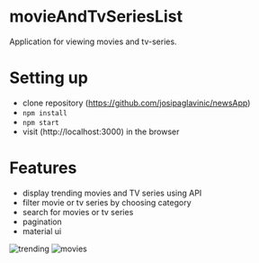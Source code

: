 # movieAndTvSeriesList

Application for viewing movies and tv-series.

# Setting up
- clone repository (https://github.com/josipaglavinic/newsApp)
- ``` npm install ```
- ``` npm start ```
-  visit (http://localhost:3000) in the browser

# Features
- display trending movies and TV series using API
- filter movie or tv series by choosing category
- search for movies or tv series
- pagination
- material ui

![trending](https://user-images.githubusercontent.com/75853323/146000578-10d7474a-d6d2-4d21-8a02-09d7f289307b.PNG)
![movies](https://user-images.githubusercontent.com/75853323/146000628-b2987eb5-10a6-40fb-a921-7da066b3352d.PNG)
